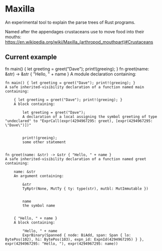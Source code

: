 Maxilla
=======

An experimental tool to explain the parse trees of Rust programs.

Named after the appendages crustaceans use to move food into their mouths:
  https://en.wikipedia.org/wiki/Maxilla_(arthropod_mouthpart)#Crustaceans


Current example
---------------

fn main() { let greeting = greet("Dave"); print!(greeing); }
fn greet(name: &str) -> &str { "Hello, " + name }
A module declaration containing:

    fn main() { let greeting = greet("Dave"); print!(greeing); }
    A safe inherited-visibility declaration of a function named main containing:

        { let greeting = greet("Dave"); print!(greeing); }
        A block containing:

            let greeting = greet("Dave");
            A declaration of a local assigning the symbol greeting of type "undeclared" to "ExprCall(expr(4294967295: greet), [expr(4294967295: \"Dave\")])"


            print!(greeing);
            some other statement


    fn greet(name: &str) -> &str { "Hello, " + name }
    A safe inherited-visibility declaration of a function named greet containing:

        name: &str
        An argument containing:

            &str
            TyRptr(None, MutTy { ty: type(str), mutbl: MutImmutable })


            name
            the symbol name


        { "Hello, " + name }
        A block containing:

            "Hello, " + name
            ExprBinary(Spanned { node: BiAdd, span: Span { lo: BytePos(102), hi: BytePos(103), expn_id: ExpnId(4294967295) } }, expr(4294967295: "Hello, "), expr(4294967295: name))